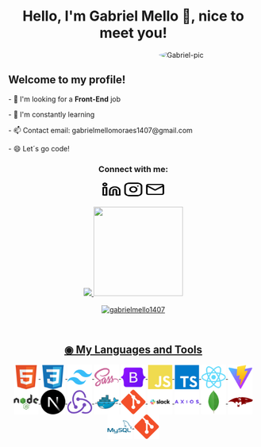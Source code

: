 <h1 align="center">Hello, I'm Gabriel Mello 🤝, nice to meet you! </h1>  
<img align="right" alt="Gabriel-pic" height="auto" width="200" style="border-radius:50%" src="https://cdn.discordapp.com/attachments/864302495957516318/1242894711266742354/435878738_18427443592042724_5478427199775380993_n_1.jpg?ex=664f7f67&is=664e2de7&hm=e49540586f3f0346e21b1022e2e3d9f81a2e9ca80d799892d2b8f9194e77b13f&">
<br/>
<h2>Welcome to my profile!</h2>
<p>- 🔭 I'm looking for a <strong>Front-End</strong> job</p>
<p>- 🌱 I'm constantly learning</p>
<p>- 📫 Contact email: gabrielmellomoraes1407@gmail.com</p>
<p>- 😄 Let´s go code!</p>
<div align="center">
  <h3>Connect with me:</h3>
<a href="https://www.linkedin.com/in/gabrielmellomoraes/" target="_blank"><img src="https://github.com/feathericons/feather/blob/main/icons/linkedin.svg" alt="https://www.linkedin.com/in/gabrielmellomoraes/" height="30" width="40" /></a>
<a href="https://www.instagram.com/gabriel_mello_moraes/" target="_blank"><img src="https://github.com/feathericons/feather/blob/main/icons/instagram.svg" alt="https://www.instagram.com/gabriel_mello_moraes/" height="30" width="40" /></a>
<a href="mailto:gabrielmellomoraes1407@gmail.com" target="_blank"><img  src="https://github.com/feathericons/feather/blob/main/icons/mail.svg" alt="gabrielmellomoraes1407@gmail.com" height="30" width="40" /></a>
</div>

<br/>
<div align="center">
<a href="https://github.com/GabrielMello1407"/>
<img height="180em" src="https://github-readme-stats.vercel.app/api?username=gabrielmello1407&count_private=true&show_icons=true&theme=dracula"/>
<img height="180em" width="180em" src="https://github-readme-stats.vercel.app/api/top-langs/?username=gabrielmello1407&hide=contribs,prs&count_private=true&show_icons=true&theme=dracula"/>
  <p><img align="center" src="https://github-readme-streak-stats.herokuapp.com/?user=gabrielmello1407&" alt="gabrielmello1407" /></p>
</div>
<div style="display: inline_block" align="center"><br>
  <h2>◉ My Languages and Tools</h2>
  <img align="center" style="max-width: 100% alt="Gabriel-HTML" height="50" width="50" src="https://raw.githubusercontent.com/devicons/devicon/master/icons/html5/html5-original.svg">
  <img align="center" style="max-width: 100% alt="Gabriel-CSS" height="50" width="50" src="https://raw.githubusercontent.com/devicons/devicon/master/icons/css3/css3-original.svg">
  <img align="center" style="max-width: 100% alt="Gabriel-CSS" height="50" width="50" src="https://github.com/devicons/devicon/blob/master/icons/tailwindcss/tailwindcss-original.svg">
  <img align="center" style="max-width: 100% alt="Gabriel-CSS" height="50" width="50" src="https://github.com/devicons/devicon/blob/master/icons/sass/sass-original.svg">
  <img align="center" style="max-width: 100% alt="Gabriel-CSS" height="50" width="50" src="https://github.com/devicons/devicon/blob/master/icons/bootstrap/bootstrap-original.svg">
  <img align="center" style="max-width: 100% alt="Gabriel-Js" height="50" width="50" src="https://raw.githubusercontent.com/devicons/devicon/master/icons/javascript/javascript-plain.svg">
  <img align="center" style="max-width: 100% alt="Gabriel-Ts" height="50" width="50" src="https://raw.githubusercontent.com/devicons/devicon/master/icons/typescript/typescript-plain.svg">
  <img align="center" style="max-width: 100% alt="Gabriel-React" height="50" width="50" src="https://raw.githubusercontent.com/devicons/devicon/master/icons/react/react-original.svg">
  <img align="center" style="max-width: 100% alt="Gabriel-CSS" height="50" width="50" src="https://github.com/devicons/devicon/blob/master/icons/vitejs/vitejs-original.svg">
  <img align="center" style="max-width: 100% alt="Gabriel-CSS" height="50" width="50" src="https://github.com/devicons/devicon/blob/master/icons/nodejs/nodejs-original-wordmark.svg">
  <img align="center" style="max-width: 100% alt="Gabriel-CSS" height="50" width="50" src="https://github.com/devicons/devicon/blob/master/icons/nextjs/nextjs-original.svg">
  <img align="center" style="max-width: 100% alt="Gabriel-CSS" height="50" width="50" src="https://github.com/devicons/devicon/blob/master/icons/redux/redux-original.svg">
  <img align="center" style="max-width: 100% alt="Gabriel-CSS" height="50" width="50" src="https://github.com/devicons/devicon/blob/master/icons/docker/docker-original.svg">
  <img align="center" style="max-width: 100% alt="Gabriel-CSS" height="50" width="50" src="https://github.com/devicons/devicon/blob/master/icons/git/git-original.svg">
  <img align="center" style="max-width: 100% alt="Gabriel-CSS" height="50" width="50" src="https://github.com/devicons/devicon/blob/master/icons/slack/slack-original-wordmark.svg">
  <img align="center" style="max-width: 100% alt="Gabriel-CSS" height="50" width="50" src="https://github.com/devicons/devicon/blob/master/icons/axios/axios-plain-wordmark.svg">
  <img align="center" style="max-width: 100% alt="Gabriel-CSS" height="50" width="50" src="https://github.com/devicons/devicon/blob/master/icons/mongodb/mongodb-original.svg">
  <img align="center" style="max-width: 100% alt="Gabriel-CSS" height="50" width="50" src="https://github.com/devicons/devicon/blob/master/icons/mongoose/mongoose-original.svg">
  <img align="center" style="max-width: 100% alt="Gabriel-CSS" height="50" width="50" src="https://github.com/devicons/devicon/blob/master/icons/mysql/mysql-plain-wordmark.svg">
  <img align="center" style="max-width: 100% alt="Gabriel-CSS" height="50" width="50" src="https://github.com/devicons/devicon/blob/master/icons/git/git-original.svg">
</div>
  
  
  ##
 
